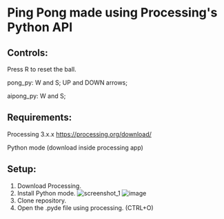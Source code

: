 # Ping Pong made using Processing's Python API

## Controls:
Press R to reset the ball.

pong_py: W and S; UP and DOWN arrows;

aipong_py: W and S;

## Requirements:

Processing 3.x.x https://processing.org/download/ 

Python mode (download inside processing app)

## Setup:
1. Download Processing.
2. Install Python mode.
![screenshot_1](https://user-images.githubusercontent.com/36505835/48791505-8c064380-ecfa-11e8-99df-e38a3af56c4a.png)
![image](https://user-images.githubusercontent.com/36505835/48791555-a6402180-ecfa-11e8-8046-b8856cb7cf6e.png)
3. Clone repository.
4. Open the .pyde file using processing. (CTRL+O)